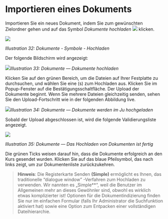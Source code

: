 # Importieren eines Dokuments

Importieren Sie ein neues Dokument, indem Sie zum gewünschten Zielordner gehen und auf das Symbol _Dokumente hochladen_ ![](../../.gitbook/assets/graphics116.png) klicken.

![](../../.gitbook/assets/images34%20%282%29.png)

_Illustration 32: Dokumente - Symbole - Hochladen_

Der folgende Bildschirm wird angezeigt:

![](../../.gitbook/assets/images35%20%282%29.png)_Illustration 33: Dokumente — Dokumente hochladen_

Klicken Sie auf den grünen Bereich, um die Dateien auf Ihrer Festplatte zu durchsuchen, und wählen Sie eine \(s\) zum Hochladen aus. Klicken Sie im Popup-Fenster auf die Bestätigungsschaltfläche. Der Upload der Dokumente beginnt. Wenn Sie mehrere Dateien gleichzeitig senden, sehen Sie den Upload-Fortschritt wie in der folgenden Abbildung live.

![](../../.gitbook/assets/graphics119.png)_Illustration 34: Dokumente — Dokumente werden im Ju hochgeladen_

Sobald der Upload abgeschlossen ist, wird die folgende Validierungsliste angezeigt.

![](../../.gitbook/assets/images37%20%281%29.png)

_Illustration 35: Dokumente — Das Hochladen von Dokumenten ist fertig_

Die grünen Ticks weisen darauf hin, dass die Dokumente erfolgreich an den Kurs gesendet wurden. Klicken Sie auf das blaue Pfeilsymbol, das nach links zeigt, um zur Dokumentenliste zurückzukehren.

> **Hinweis**: Die Registerkarte Senden  **\(**Simple**\)**  ermöglicht es Ihnen, das traditionelle “dialogue window” -Verfahren zum Hochladen zu verwenden. Wir nannten es „Simple\*\*“, weil die Benutzer im Allgemeinen mehr an dieses Gewöhnler sind, obwohl es wirklich etwas komplizierter ist! Optionen für die Dokumentindizierung finden Sie nur im einfachen Formular \(falls Ihr Administrator die Suchfunktion aktiviert hat\) sowie eine Option zum Entpacken einer vollständigen Dateihierarchie.

